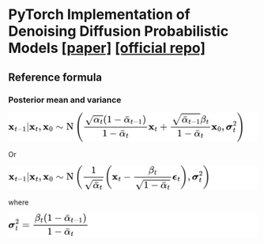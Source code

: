 # PyTorch Implementation of Denoising Diffusion Probabilistic Models [[paper]](https://arxiv.org/abs/2006.11239) [[official repo]](https://github.com/hojonathanho/diffusion)


## Reference formula

### Posterior mean and variance

![formula-1](./assets/formula-1.png)

Or

![formula-2](./assets/formula-2.png)

where

![formula-3](./assets/formula-3.png)